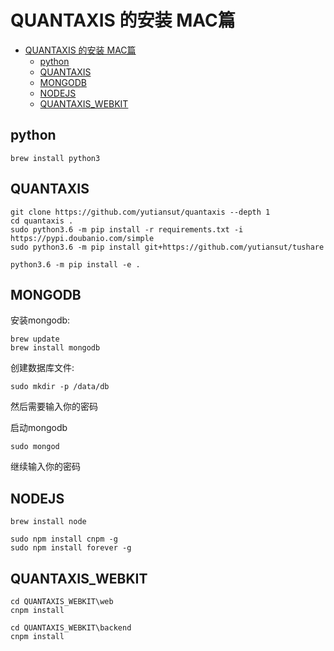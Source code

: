 # QUANTAXIS 的安装 MAC篇

<!-- TOC -->

- [QUANTAXIS 的安装 MAC篇](#quantaxis-的安装-mac篇)
    - [python](#python)
    - [QUANTAXIS](#quantaxis)
    - [MONGODB](#mongodb)
    - [NODEJS](#nodejs)
    - [QUANTAXIS_WEBKIT](#quantaxis_webkit)

<!-- /TOC -->
## python
```
brew install python3
```

## QUANTAXIS

```
git clone https://github.com/yutiansut/quantaxis --depth 1
cd quantaxis .
sudo python3.6 -m pip install -r requirements.txt -i https://pypi.doubanio.com/simple
sudo python3.6 -m pip install git+https://github.com/yutiansut/tushare

python3.6 -m pip install -e .
```


## MONGODB

安装mongodb:
```
brew update
brew install mongodb
```


创建数据库文件:
```
sudo mkdir -p /data/db
```

然后需要输入你的密码

启动mongodb
```
sudo mongod
```
继续输入你的密码


## NODEJS

```
brew install node

sudo npm install cnpm -g
sudo npm install forever -g
```

## QUANTAXIS_WEBKIT

```
cd QUANTAXIS_WEBKIT\web 
cnpm install

cd QUANTAXIS_WEBKIT\backend
cnpm install
```